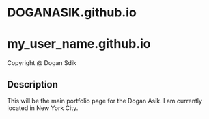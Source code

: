# DOGANASIK.github.io
# my_user_name.github.io
 Copyright @ Dogan Sdik
## Description
This will be the main portfolio page for the Dogan Asik. I am currently located in New York City.
